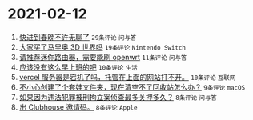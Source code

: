 # 2021-02-12

1. [快进到春晚不许无聊了](https://www.v2ex.com/t/753020) `29条评论` `问与答`
1. [大家买了马里奥 3D 世界吗](https://www.v2ex.com/t/753010) `19条评论` `Nintendo Switch`
1. [请推荐迷你路由器，需要能刷 openwrt](https://www.v2ex.com/t/753015) `11条评论` `问与答`
1. [应该没有这么早上班的吧](https://www.v2ex.com/t/753014) `10条评论` `生活`
1. [vercel 服务器是宕机了吗，托管在上面的网站打不开。](https://www.v2ex.com/t/753009) `10条评论` `互联网`
1. [不小心创建了个套娃文件夹，现在清空不了回收站怎么办？](https://www.v2ex.com/t/753021) `9条评论` `macOS`
1. [如果因为违法犯罪被刑拘立案侦查最多关押多久？](https://www.v2ex.com/t/753008) `8条评论` `问与答`
1. [出 Clubhouse 邀请码。](https://www.v2ex.com/t/753016) `8条评论` `Apple`
